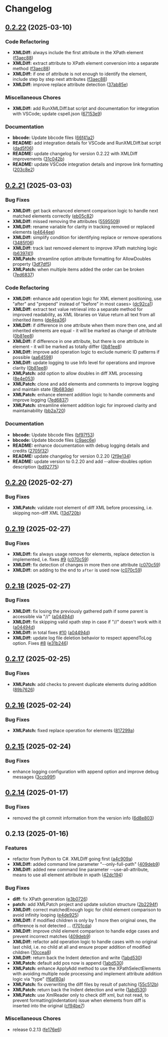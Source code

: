 # Changelog

## [0.2.22](https://github.com/chemodun/X4-XMLDiffAndPatch/compare/v0.2.21...v0.2.22) (2025-03-10)


### Code Refactoring

* **XMLDiff:** always include the first attribute in the XPath element ([f3aec88](https://github.com/chemodun/X4-XMLDiffAndPatch/commit/f3aec88c8f9ccc47056fa3b72f09b7f4a221b748))
* **XMLDiff:** extract attribute to XPath element conversion into a separate method ([f3aec88](https://github.com/chemodun/X4-XMLDiffAndPatch/commit/f3aec88c8f9ccc47056fa3b72f09b7f4a221b748))
* **XMLDiff:** if one of attribute is not enough to identify the element, include step by step next attributes ([f3aec88](https://github.com/chemodun/X4-XMLDiffAndPatch/commit/f3aec88c8f9ccc47056fa3b72f09b7f4a221b748))
* **XMLDiff:** improve replace attribute detection ([37ab85e](https://github.com/chemodun/X4-XMLDiffAndPatch/commit/37ab85e71112c5b7e4c6844e8900ca0500d8b0e8))


### Miscellaneous Chores

* **XMLDiff:** add RunXMLDiff.bat script and documentation for integration with VSCode; update cspell.json ([67153e9](https://github.com/chemodun/X4-XMLDiffAndPatch/commit/67153e91c6433f12440c445af5d2a1ebf2296652))


### Documentation

* **bbcode:** Update bbcode files ([66f41a2](https://github.com/chemodun/X4-XMLDiffAndPatch/commit/66f41a2014859845de7cb4b5419ac8ac904537fe))
* **README:** add integration details for VSCode and RunXMLDiff.bat script ([dad5f06](https://github.com/chemodun/X4-XMLDiffAndPatch/commit/dad5f06b7ea576ec733a4e4d40637ddc0b645d92))
* **README:** update changelog for version 0.2.22 with XMLDiff improvements ([31c042b](https://github.com/chemodun/X4-XMLDiffAndPatch/commit/31c042b3f8778635ef2f7e095d02d06b97e915fe))
* **README:** update VSCode integration details and improve link formatting ([203c8e2](https://github.com/chemodun/X4-XMLDiffAndPatch/commit/203c8e2229c777937c21a59e02bc98d53fc08500))

## [0.2.21](https://github.com/chemodun/X4-XMLDiffAndPatch/compare/v0.2.20...v0.2.21) (2025-03-03)


### Bug Fixes

* **XMLDiff:** get back enhanced element comparison logic to handle next matched elements correctly ([eb05c82](https://github.com/chemodun/X4-XMLDiffAndPatch/commit/eb05c826e69d72247cc76d9f7495fdbe199d68ae))
* **XMLDiff:** missed removing the attributes ([5595509](https://github.com/chemodun/X4-XMLDiffAndPatch/commit/5595509b4290afd329d5845543947987ae7ec132))
* **XMLDiff:** rename variable for clarity in tracking removed or replaced elements ([e4644ee](https://github.com/chemodun/X4-XMLDiffAndPatch/commit/e4644eebfa9069a53672ef1cf4e03f955eca073b))
* **XMLDiff:** simplify condition for identifying replace or remove operations ([3485f06](https://github.com/chemodun/X4-XMLDiffAndPatch/commit/3485f0675369e045fd8f4f838365818441eb016b))
* **XMLDiff:** track last removed element to improve XPath matching logic ([b639741](https://github.com/chemodun/X4-XMLDiffAndPatch/commit/b639741788804306e64befb250f81527f3c793f7))
* **XMLPatch:** streamline option attribute formatting for AllowDoubles property ([3df7df5](https://github.com/chemodun/X4-XMLDiffAndPatch/commit/3df7df50c1afdb651667780f96745a2960a442af))
* **XMLPatch:** when multiple items added the order can be broken ([7ed6837](https://github.com/chemodun/X4-XMLDiffAndPatch/commit/7ed6837c1f4b345848b351830fd80897eb318c28))


### Code Refactoring

* **XMLDiff:** enhance add operation logic for XML element positioning, use "after" and "prepend" instead of "before" in most cases&gt; ([dc92ca1](https://github.com/chemodun/X4-XMLDiffAndPatch/commit/dc92ca117641b34123ad68c694d84be1cd4d76b7))
* **XMLDiff:** extract text value retrieval into a separate method for improved readability, as XML libraries on Value return all text from all inherited items ([de4ea36](https://github.com/chemodun/X4-XMLDiffAndPatch/commit/de4ea366f61e0c131e30cbab9bacbcec73964255))
* **XMLDiff:** if difference in one attribute when them more then one, and all inherited elements are equal - it will be marked as change of attribute ([0b81ee8](https://github.com/chemodun/X4-XMLDiffAndPatch/commit/0b81ee843a9bae7fc770813883fb80ec6c1059c9))
* **XMLDiff:** if difference in one attribute, but there is one attribute in element - it will be marked as totally differ ([0b81ee8](https://github.com/chemodun/X4-XMLDiffAndPatch/commit/0b81ee843a9bae7fc770813883fb80ec6c1059c9))
* **XMLDiff:** improve add operation logic to exclude numeric ID patterns if possible ([aa64598](https://github.com/chemodun/X4-XMLDiffAndPatch/commit/aa64598ebf63a7b9538be05631dc404e9835d957))
* **XMLDiff:** update logging to use Info level for operations and improve clarity ([0b81ee8](https://github.com/chemodun/X4-XMLDiffAndPatch/commit/0b81ee843a9bae7fc770813883fb80ec6c1059c9))
* **XMLPatch:** add option to allow doubles in diff XML processing ([8e4e053](https://github.com/chemodun/X4-XMLDiffAndPatch/commit/8e4e053ed7c6f5dc6354753d8808749b7ad117e4))
* **XMLPatch:** clone and add elements and comments to improve logging and maintain state ([9b683de](https://github.com/chemodun/X4-XMLDiffAndPatch/commit/9b683de29429692b2495632437eb5d56f1b9f5cd))
* **XMLPatch:** enhance element addition logic to handle comments and improve logging ([7ed6837](https://github.com/chemodun/X4-XMLDiffAndPatch/commit/7ed6837c1f4b345848b351830fd80897eb318c28))
* **XMLPatch:** streamline element addition logic for improved clarity and maintainability ([bb2a720](https://github.com/chemodun/X4-XMLDiffAndPatch/commit/bb2a7208dcccd9e99fa974766b1fe57c5381e816))


### Documentation

* **bbcode:** Update bbcode files ([bf97f53](https://github.com/chemodun/X4-XMLDiffAndPatch/commit/bf97f53ea16a67a14c65335bdc184e008340432a))
* **bbcode:** Update bbcode files ([c9aec6e](https://github.com/chemodun/X4-XMLDiffAndPatch/commit/c9aec6e9d6d60b61e01db7d47a604e2cdac8a0b2))
* **README:** enhance documentation with debug logging details and credits ([2705f32](https://github.com/chemodun/X4-XMLDiffAndPatch/commit/2705f320e4ad6f825647ce7256f9c9af93186759))
* **README:** update changelog for version 0.2.20 ([2f9e134](https://github.com/chemodun/X4-XMLDiffAndPatch/commit/2f9e13412a6a6800b348d70511f3a78cf954797e))
* **README:** update version to 0.2.20 and add --allow-doubles option description ([bd92775](https://github.com/chemodun/X4-XMLDiffAndPatch/commit/bd92775aaee925e5b08219ba00ab8e6847e2172d))

## [0.2.20](https://github.com/chemodun/X4-XMLDiffAndPatch/compare/v0.2.19...v0.2.20) (2025-02-27)


### Bug Fixes

* **XMLPatch:** validate root element of diff XML before processing, i.e. skipping non-diff XML ([13d720b](https://github.com/chemodun/X4-XMLDiffAndPatch/commit/13d720b1f46ad3633c99fec170ebdd4822879005))

## [0.2.19](https://github.com/chemodun/X4-XMLDiffAndPatch/compare/v0.2.18...v0.2.19) (2025-02-27)


### Bug Fixes

* **XMLDiff:** fix always usage remove for elements, replace detection is implemented, i.e. fixes [#9](https://github.com/chemodun/X4-XMLDiffAndPatch/issues/9) ([c070c59](https://github.com/chemodun/X4-XMLDiffAndPatch/commit/c070c59b68d6ce73c263694130012286e54d8206))
* **XMLDiff:** fix detection of changes in more then one attribute ([c070c59](https://github.com/chemodun/X4-XMLDiffAndPatch/commit/c070c59b68d6ce73c263694130012286e54d8206))
* **XMLDiff:** on adding to the end to `after` is used now ([c070c59](https://github.com/chemodun/X4-XMLDiffAndPatch/commit/c070c59b68d6ce73c263694130012286e54d8206))

## [0.2.18](https://github.com/chemodun/X4-XMLDiffAndPatch/compare/v0.2.17...v0.2.18) (2025-02-27)


### Bug Fixes

* **XMLDiff:** fix losing the previously gathered path if some parent is accessible via "//" ([a04494d](https://github.com/chemodun/X4-XMLDiffAndPatch/commit/a04494d2e3cf3a0a216dc9e071101f310fbbb7ab))
* **XMLDiff:** fix skipping valid xpath step in case if "//" doesn't work with it ([a04494d](https://github.com/chemodun/X4-XMLDiffAndPatch/commit/a04494d2e3cf3a0a216dc9e071101f310fbbb7ab))
* **XMLDiff:** in total fixes [#10](https://github.com/chemodun/X4-XMLDiffAndPatch/issues/10) ([a04494d](https://github.com/chemodun/X4-XMLDiffAndPatch/commit/a04494d2e3cf3a0a216dc9e071101f310fbbb7ab))
* **XMLDiff:** update log file deletion behavior to respect appendToLog option. Fixes  [#8](https://github.com/chemodun/X4-XMLDiffAndPatch/issues/8) ([e31b246](https://github.com/chemodun/X4-XMLDiffAndPatch/commit/e31b2462a74c135a27a80984b2d6d6f9e861dafc))

## [0.2.17](https://github.com/chemodun/X4-XMLDiffAndPatch/compare/v0.2.16...v0.2.17) (2025-02-25)


### Bug Fixes

* **XMLPatch:** add checks to prevent duplicate elements during addition ([89b7626](https://github.com/chemodun/X4-XMLDiffAndPatch/commit/89b76263d6d59886848783a7a905cc5ae6ed0071))

## [0.2.16](https://github.com/chemodun/X4-XMLDiffAndPatch/compare/v0.2.15...v0.2.16) (2025-02-24)


### Bug Fixes

* **XMLPatch:** fixed replace operation for elements ([817299a](https://github.com/chemodun/X4-XMLDiffAndPatch/commit/817299adb27cff58b3bb13159111afc774ddb706))

## [0.2.15](https://github.com/chemodun/X4_XMLDiffAndPatch/compare/v0.2.14...v0.2.15) (2025-02-24)


### Bug Fixes

* enhance logging configuration with append option and improve debug messages ([3ccb99f](https://github.com/chemodun/X4_XMLDiffAndPatch/commit/3ccb99f20ba3c287afee2fe54baeb91fa0e70d80))

## [0.2.14](https://github.com/chemodun/x4_XMLDiffAndPatch/compare/v0.2.13...v0.2.14) (2025-01-17)


### Bug Fixes

* removed the git commit information from the version info ([6d8e803](https://github.com/chemodun/x4_XMLDiffAndPatch/commit/6d8e803415c0155b400cde475ff129e6accf9a8f))

## 0.2.13 (2025-01-16)


### Features

* refactor from Python to C#. XMLDiff going first ([a4c909a](https://github.com/chemodun/x4_XMLDiffAndPatch/commit/a4c909a1fdf4999f0e8a1ea78ac92f1008f62ffa))
* **XMLDiff:** added command line parameter "--only-full-path" ([409deb9](https://github.com/chemodun/x4_XMLDiffAndPatch/commit/409deb97500d0f31781b6ffad96005b71e41bb9a))
* **XMLDiff:** added new command line parameter --use-all-attribute, means to use all element attribute in xpath ([42dc194](https://github.com/chemodun/x4_XMLDiffAndPatch/commit/42dc19439c2f149a5d7c3ca164eacfd8c2570abf))


### Bug Fixes

* **diff:** fix XPath generation ([e3b0726](https://github.com/chemodun/x4_XMLDiffAndPatch/commit/e3b0726ee1e5636c6196ad85b57de13a6d279bb1))
* **patch:** add XMLPatch project and update solution structure ([2b2294f](https://github.com/chemodun/x4_XMLDiffAndPatch/commit/2b2294f198f7aba7a674324b26e513ff8cb8044c))
* **XMLDiff:** correct matchedEnough logic for child element comparison to avoid infinity looping ([e4de925](https://github.com/chemodun/x4_XMLDiffAndPatch/commit/e4de925b7023c4ce1f07e36bcc5d4aad7541c3fb))
* **XMLDiff:** if modified children is only by 1 more then original ones, the difference is not detected ... ([f701cda](https://github.com/chemodun/x4_XMLDiffAndPatch/commit/f701cda64143ad3318d4583dcd678cd3c59a006c))
* **XMLDiff:** improve child element comparison to handle edge cases and prevent incorrect matches ([409deb9](https://github.com/chemodun/x4_XMLDiffAndPatch/commit/409deb97500d0f31781b6ffad96005b71e41bb9a))
* **XMLDiff:** refactor add operation logic to handle cases with no original last child, i.e. no child at all and ensure proper addition of modified children ([10ccea8](https://github.com/chemodun/x4_XMLDiffAndPatch/commit/10ccea815ee516c2a094df185facf413250b732e))
* **XMLDiff:** return back the Indent detection and write ([1abd530](https://github.com/chemodun/x4_XMLDiffAndPatch/commit/1abd530bcb8a8b928b6e415ad3ea5d857a22b20e))
* **XMLPatch:** default add pos now is append ([1abd530](https://github.com/chemodun/x4_XMLDiffAndPatch/commit/1abd530bcb8a8b928b6e415ad3ea5d857a22b20e))
* **XMLPatch:** enhance ApplyAdd method to use the XPathSelectElements with avoiding multiple node processing  and implement attribute addition logic via "type" ([f6af80a](https://github.com/chemodun/x4_XMLDiffAndPatch/commit/f6af80a0969fda7394108b09e7613c2b99dc3a01))
* **XMLPatch:** fix overwriting the diff files by result of patching ([55c512b](https://github.com/chemodun/x4_XMLDiffAndPatch/commit/55c512b0e31e8b312403001524dfd7bc9a1a4f05))
* **XMLPatch:** return back the Indent detection and write ([1abd530](https://github.com/chemodun/x4_XMLDiffAndPatch/commit/1abd530bcb8a8b928b6e415ad3ea5d857a22b20e))
* **XMLPatch:** use XmlReader only to check diff xml, but not read, to prevent formatting(indentation) issue when elements from diff is inserted into the original ([cf94be7](https://github.com/chemodun/x4_XMLDiffAndPatch/commit/cf94be7d0c3a7387f0fc938018ed21461c47d400))


### Miscellaneous Chores

* release 0.2.13 ([fe176e6](https://github.com/chemodun/x4_XMLDiffAndPatch/commit/fe176e6f792434dea0adca576a5f725f8949d0e2))
